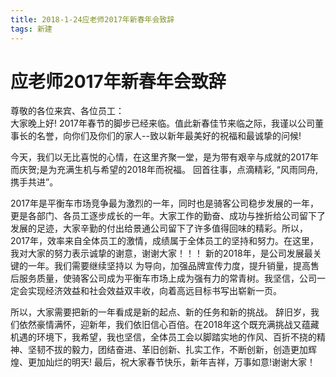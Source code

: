 ```yaml
---
title: 2018-1-24应老师2017年新春年会致辞
tags: 新建
---
```

# 应老师2017年新春年会致辞       
尊敬的各位来宾、各位员工：   
大家晚上好!  2017年春节的脚步已经来临。值此新春佳节来临之际，我谨以公司董事长的名誉，向你们及你们的家人--致以新年最美好的祝福和最诚挚的问候!   

今天，我们以无比喜悦的心情，在这里齐聚一堂，是为带有艰辛与成就的2017年而庆贺;是为充满生机与希望的2018年而祝福。    回首往事，点滴精彩, “风雨同舟, 携手共进”。

2017年是平衡车市场竞争最为激烈的一年，同时也是骑客公司稳步发展的一年，更是各部门、各员工逐步成长的一年。大家工作的勤奋、成功与挫折给公司留下了发展的足迹，大家辛勤的付出给景通公司留下了许多值得回味的精彩。所以，2017年，效率来自全体员工的激情，成绩属于全体员工的坚持和努力。在这里，我对大家的努力表示诚挚的谢意，谢谢大家！！！    新的2018年，是公司发展最关键的一年。我们需要继续坚持以                  为导向，加强品牌宣传力度，提升销量，提高售后服务质量，使骑客公司成为平衡车市场上成为强有力的常青树。我坚信，公司一定会实现经济效益和社会效益双丰收，向着高远目标书写出崭新一页。    

所以，大家需要把新的一年看成是新的起点、新的任务和新的挑战。    辞旧岁，我们依然豪情满怀，迎新年，我们依旧信心百倍。在2018年这个既充满挑战又蕴藏机遇的环境下，我希望，我也坚信，全体员工会以脚踏实地的作风、百折不挠的精神、坚韧不拔的毅力，团结奋进、革旧创新、扎实工作，不断创新，创造更加辉煌、更加灿烂的明天!   最后，祝大家春节快乐，新年吉祥，万事如意!谢谢大家！